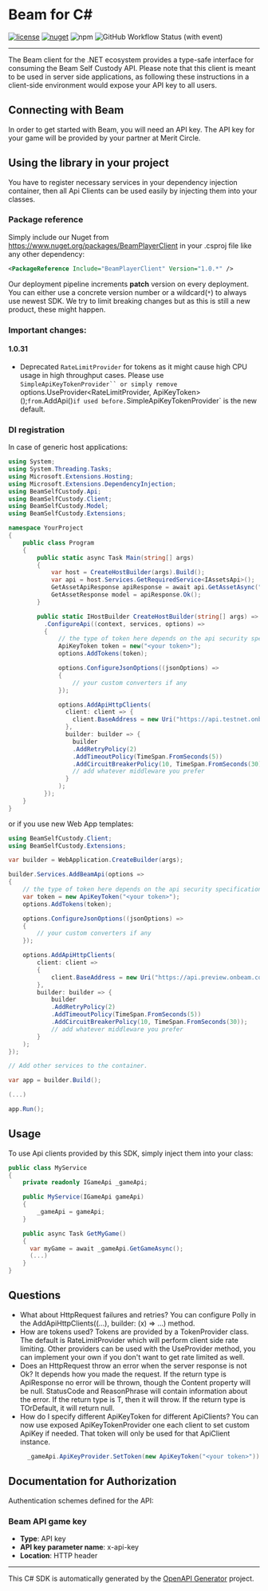 # Beam for C#

[![license](https://img.shields.io/badge/License-GPLv3-blue)](./LICENSE)
[![nuget](https://img.shields.io/nuget/v/BeamSelfCustody)](https://www.nuget.org/packages/BeamSelfCustody)
![npm](https://img.shields.io/npm/v/%40onbeam%2Fnode)
![GitHub Workflow Status (with event)](https://img.shields.io/github/actions/workflow/status/Merit-Circle/beam-sdk/publish.yml)


---
The Beam client for the .NET ecosystem provides a type-safe interface for consuming the Beam Self Custody API. Please note that this client is meant to be used in server side applications, as following these instructions in a client-side environment would expose your API key to all users.

## Connecting with Beam
In order to get started with Beam, you will need an API key. The API key for your game will be provided by your partner at Merit Circle.

## Using the library in your project
You have to register necessary services in your dependency injection container, then all Api Clients can be used easily by injecting them into your classes.

### Package reference
Simply include our Nuget from https://www.nuget.org/packages/BeamPlayerClient in your .csproj file like any other dependency:
```xml
<PackageReference Include="BeamPlayerClient" Version="1.0.*" />
```
Our deployment pipeline increments **patch** version on every deployment. You can either use a concrete version number or a wildcard(`*`) to always use newest SDK. We try to limit breaking changes but as this is still a new product, these might happen.

### Important changes:
#### 1.0.31
- Deprecated `RateLimitProvider` for tokens as it might cause high CPU usage in high throughput cases. Please use `SimpleApiKeyTokenProvider`` or simply remove `options.UseProvider<RateLimitProvider<ApiKeyToken>, ApiKeyToken>();` from `.AddApi()` if used before. `SimpleApiKeyTokenProvider` is the new default.

### DI registration
In case of generic host applications:
```cs
using System;
using System.Threading.Tasks;
using Microsoft.Extensions.Hosting;
using Microsoft.Extensions.DependencyInjection;
using BeamSelfCustody.Api;
using BeamSelfCustody.Client;
using BeamSelfCustody.Model;
using BeamSelfCustody.Extensions;

namespace YourProject
{
    public class Program
    {
        public static async Task Main(string[] args)
        {
            var host = CreateHostBuilder(args).Build();
            var api = host.Services.GetRequiredService<IAssetsApi>();
            GetAssetApiResponse apiResponse = await api.GetAssetAsync("todo");
            GetAssetResponse model = apiResponse.Ok();
        }

        public static IHostBuilder CreateHostBuilder(string[] args) => Host.CreateDefaultBuilder(args)
          .ConfigureApi((context, services, options) =>
          {
              // the type of token here depends on the api security specifications
              ApiKeyToken token = new("<your token>");
              options.AddTokens(token);

              options.ConfigureJsonOptions((jsonOptions) =>
              {
                  // your custom converters if any
              });

              options.AddApiHttpClients(
                client: client => {
                  client.BaseAddress = new Uri("https://api.testnet.onbeam.com/");
                },
                builder: builder => {
                  builder
                  .AddRetryPolicy(2)
                  .AddTimeoutPolicy(TimeSpan.FromSeconds(5))
                  .AddCircuitBreakerPolicy(10, TimeSpan.FromSeconds(30));
                  // add whatever middleware you prefer
                }
              );
          });
    }
}
```

or if you use new Web App templates:

```cs
using BeamSelfCustody.Client;
using BeamSelfCustody.Extensions;

var builder = WebApplication.CreateBuilder(args);

builder.Services.AddBeamApi(options =>
{
    // the type of token here depends on the api security specifications
    var token = new ApiKeyToken("<your token>");
    options.AddTokens(token);

    options.ConfigureJsonOptions((jsonOptions) =>
    {
        // your custom converters if any
    });

    options.AddApiHttpClients(
        client: client =>
        {
            client.BaseAddress = new Uri("https://api.preview.onbeam.com/");
        },
        builder: builder => {
            builder
            .AddRetryPolicy(2)
            .AddTimeoutPolicy(TimeSpan.FromSeconds(5))
            .AddCircuitBreakerPolicy(10, TimeSpan.FromSeconds(30));
            // add whatever middleware you prefer
        }
    );
});

// Add other services to the container.

var app = builder.Build();

(...)

app.Run();

```

## Usage
To use Api clients provided by this SDK, simply inject them into your class:
  ```cs
  public class MyService
  {
      private readonly IGameApi _gameApi;

      public MyService(IGameApi gameApi)
      {
          _gameApi = gameApi;
      }

      public async Task GetMyGame()
      {
        var myGame = await _gameApi.GetGameAsync();
        (...)
      }
  }
  ```

<a id="questions"></a>
## Questions

- What about HttpRequest failures and retries?
  You can configure Polly in the AddApiHttpClients((...), builder: (x) => ...) method.
- How are tokens used?
  Tokens are provided by a TokenProvider class. The default is RateLimitProvider which will perform client side rate limiting.
  Other providers can be used with the UseProvider method, you can implement your own if you don't want to get rate limited as well.
- Does an HttpRequest throw an error when the server response is not Ok?
  It depends how you made the request. If the return type is ApiResponse<T> no error will be thrown, though the Content property will be null.
  StatusCode and ReasonPhrase will contain information about the error.
  If the return type is T, then it will throw. If the return type is TOrDefault, it will return null.
- How do I specify different ApiKeyToken for different ApiClients?
  You can now use exposed ApiKeyTokenProvider one each client to set custom ApiKey if needed. That token will only be used for that ApiClient instance.
  ```cs
    _gameApi.ApiKeyProvider.SetToken(new ApiKeyToken("<your token>"));
  ```

<a id="documentation-for-authorization"></a>
## Documentation for Authorization


Authentication schemes defined for the API:
<a id="Beam API game key"></a>
### Beam API game key

- **Type**: API key
- **API key parameter name**: x-api-key
- **Location**: HTTP header


---

This C# SDK is automatically generated by the [OpenAPI Generator](https://openapi-generator.tech) project.